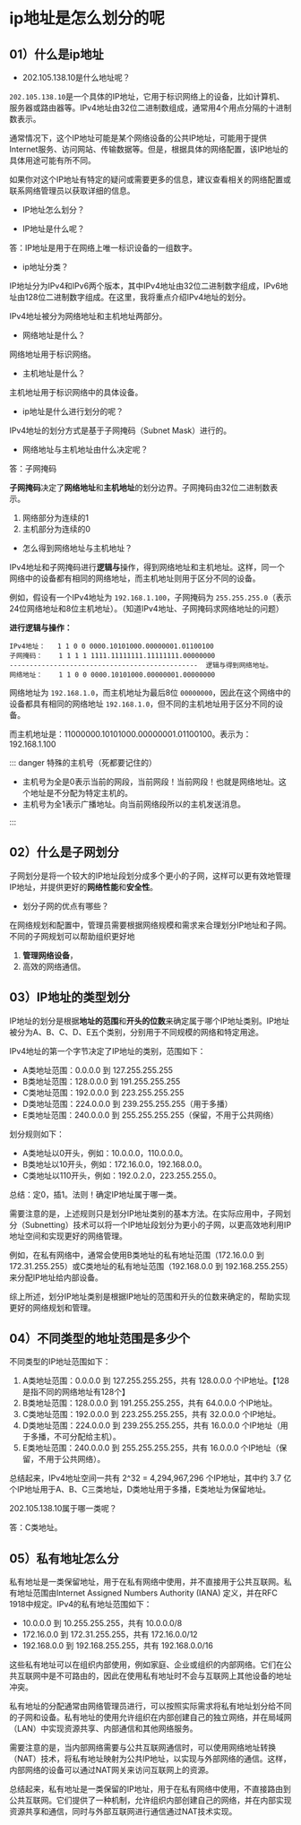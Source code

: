 # ip地址是怎么划分的呢

## 01）什么是ip地址

- 202.105.138.10是什么地址呢？

`202.105.138.10`是一个具体的IP地址，它用于标识网络上的设备，比如计算机、服务器或路由器等。IPv4地址由32位二进制数组成，通常用4个用点分隔的十进制数表示。

通常情况下，这个IP地址可能是某个网络设备的公共IP地址，可能用于提供Internet服务、访问网站、传输数据等。但是，根据具体的网络配置，该IP地址的具体用途可能有所不同。

如果你对这个IP地址有特定的疑问或需要更多的信息，建议查看相关的网络配置或联系网络管理员以获取详细的信息。

- IP地址怎么划分？

- IP地址是什么呢？

答：IP地址是用于在网络上唯一标识设备的一组数字。

- ip地址分类？

IP地址分为IPv4和IPv6两个版本，其中IPv4地址由32位二进制数字组成，IPv6地址由128位二进制数字组成。在这里，我将重点介绍IPv4地址的划分。

IPv4地址被分为网络地址和主机地址两部分。

- 网络地址是什么？

网络地址用于标识网络。

- 主机地址是什么？

主机地址用于标识网络中的具体设备。

- ip地址是什么进行划分的呢？

IPv4地址的划分方式是基于子网掩码（Subnet Mask）进行的。

- 网络地址与主机地址由什么决定呢？

答：子网掩码

**子网掩码**决定了**网络地址**和**主机地址**的划分边界。子网掩码由32位二进制数表示。

1. 网络部分为连续的1
2. 主机部分为连续的0

- 怎么得到网络地址与主机地址？

IPv4地址和子网掩码进行**逻辑与**操作，得到网络地址和主机地址。这样，同一个网络中的设备都有相同的网络地址，而主机地址则用于区分不同的设备。

例如，假设有一个IPv4地址为 `192.168.1.100`，子网掩码为 `255.255.255.0`（表示24位网络地址和8位主机地址）。（知道IPv4地址、子网掩码求网络地址的问题）

**进行逻辑与操作：**

```
IPv4地址：   1 1 0 0 0000.10101000.00000001.01100100
子网掩码：    1 1 1 1 1111.11111111.11111111.00000000
-----------------------------------------------  逻辑与得到网络地址。
网络地址：    1 1 0 0 0000.10101000.00000001.00000000
```

网络地址为 `192.168.1.0`，而主机地址为最后8位 `00000000`，因此在这个网络中的设备都具有相同的网络地址 `192.168.1.0`，但不同的主机地址用于区分不同的设备。

而主机地址是：11000000.10101000.00000001.01100100。表示为：192.168.1.100

::: danger 特殊的主机号（死都要记住的）

- 主机号为全是0表示当前的网段，当前网段！当前网段！也就是网络地址。这个地址是不分配为特定主机的。
- 主机号为全1表示广播地址。向当前网络段所以的主机发送消息。

:::

## 02）什么是子网划分

子网划分是将一个较大的IP地址段划分成多个更小的子网，这样可以更有效地管理IP地址，并提供更好的**网络性能**和**安全性**。

- 划分子网的优点有哪些？

在网络规划和配置中，管理员需要根据网络规模和需求来合理划分IP地址和子网。不同的子网规划可以帮助组织更好地

1. **管理网络设备**，
2. 高效的网络通信。

## 03）IP地址的类型划分

IP地址的划分是根据**地址的范围**和**开头的位数**来确定属于哪个IP地址类别。IP地址被分为A、B、C、D、E五个类别，分别用于不同规模的网络和特定用途。

IPv4地址的第一个字节决定了IP地址的类别，范围如下：

- A类地址范围：0.0.0.0 到 127.255.255.255
- B类地址范围：128.0.0.0 到 191.255.255.255
- C类地址范围：192.0.0.0 到 223.255.255.255
- D类地址范围：224.0.0.0 到 239.255.255.255（用于多播）
- E类地址范围：240.0.0.0 到 255.255.255.255（保留，不用于公共网络）

划分规则如下：

- A类地址以0开头，例如：10.0.0.0，110.0.0.0。
- B类地址以10开头，例如：172.16.0.0，192.168.0.0。
- C类地址以110开头，例如：192.0.2.0，223.255.255.0。

总结：定0，插1。法则！确定IP地址属于哪一类。

需要注意的是，上述规则只是划分IP地址类别的基本方法。在实际应用中，子网划分（Subnetting）技术可以将一个IP地址段划分为更小的子网，以更高效地利用IP地址空间和实现更好的网络管理。

例如，在私有网络中，通常会使用B类地址的私有地址范围（172.16.0.0 到 172.31.255.255）或C类地址的私有地址范围（192.168.0.0 到 192.168.255.255）来分配IP地址给内部设备。

综上所述，划分IP地址类别是根据IP地址的范围和开头的位数来确定的，帮助实现更好的网络规划和管理。

## 04）不同类型的地址范围是多少个

不同类型的IP地址范围如下：

1. A类地址范围：0.0.0.0 到 127.255.255.255，共有 128.0.0.0 个IP地址。【128是指不同的网络地址有128个】
2. B类地址范围：128.0.0.0 到 191.255.255.255，共有 64.0.0.0 个IP地址。
3. C类地址范围：192.0.0.0 到 223.255.255.255，共有 32.0.0.0 个IP地址。
4. D类地址范围：224.0.0.0 到 239.255.255.255，共有 16.0.0.0 个IP地址（用于多播，不可分配给主机）。
5. E类地址范围：240.0.0.0 到 255.255.255.255，共有 16.0.0.0 个IP地址（保留，不用于公共网络）。

总结起来，IPv4地址空间一共有 2^32 = 4,294,967,296 个IP地址，其中约 3.7 亿个IP地址用于A、B、C三类地址，D类地址用于多播，E类地址为保留地址。

202.105.138.10属于哪一类呢？

答：C类地址。

## 05）私有地址怎么分


私有地址是一类保留地址，用于在私有网络中使用，并不直接用于公共互联网。私有地址范围由Internet Assigned Numbers Authority (IANA) 定义，并在RFC 1918中规定。IPv4的私有地址范围如下：

- 10.0.0.0 到 10.255.255.255，共有 10.0.0.0/8
- 172.16.0.0 到 172.31.255.255，共有 172.16.0.0/12
- 192.168.0.0 到 192.168.255.255，共有 192.168.0.0/16

这些私有地址可以在组织内部使用，例如家庭、企业或组织的内部网络。它们在公共互联网中是不可路由的，因此在使用私有地址时不会与互联网上其他设备的地址冲突。

私有地址的分配通常由网络管理员进行，可以按照实际需求将私有地址划分给不同的子网和设备。私有地址的使用允许组织在内部创建自己的独立网络，并在局域网（LAN）中实现资源共享、内部通信和其他网络服务。

需要注意的是，当内部网络需要与公共互联网通信时，可以使用网络地址转换（NAT）技术，将私有地址映射为公共IP地址，以实现与外部网络的通信。这样，内部网络的设备可以通过NAT网关来访问互联网上的资源。

总结起来，私有地址是一类保留的IP地址，用于在私有网络中使用，不直接路由到公共互联网。它们提供了一种机制，允许组织内部创建自己的网络，并在内部实现资源共享和通信，同时与外部互联网进行通信通过NAT技术实现。

